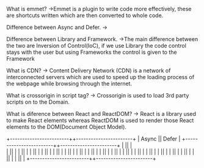 What is emmet?
->Emmet is a plugin to write code more effectively, these are shortcuts written which are then converted to whole code.

Difference between Async and Defer.
-> 

Difference between Library and Framework.
->The main difference between the two are Inversion of Control(IoC), if we use Library the code control stays with the user but using Frameworks the control is given to the Framework

What is CDN?
-> Content Delivery Network (CDN) is a network of interconnected servers which are used to speed up the loading process of the webpage while browsing through the internet.

What is crossorigin in script tag?
-> Crossorigin is used to load 3rd party scripts on to the Domain.

What is diference between React and ReactDOM?
-> React is a library used to make React elements whereas ReactDOM is used to render those React elements to the DOM(Document Object Model).


+------------------------++-----------------------+
|          Async         ||        Defer          |
+------------------------++-----------------------+
|                        ||                       |    
|                        ||                       |
|                        ||                       |
|                        ||                       |
|                        ||                       |
|                        ||                       |
|                        ||                       |
|                        ||                       |
|                        ||                       |
|                        ||                       |
|                        ||                       |
|                        ||                       |
|                        ||                       |
|                        ||                       |
|                        ||                       |
|                        ||                       |
|                        ||                       |
|                        ||                       |
|                        ||                       |
+------------------------++-----------------------+